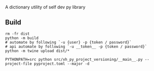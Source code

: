 A dictionary utility of self dev py library

## Build
```shell
rm -fr dist
python -m build
# automate by following `-u {user} -p {token / password}`
# api automate by following `-u __token__ -p {token / password}`
python -m twine upload dist/*
```


```shell
PYTHONPATH=src python src/xh_py_project_versioning/__main__.py --project-file pyproject.toml --major -d
```
